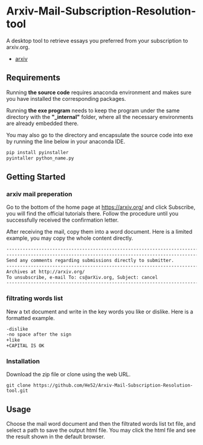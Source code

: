 # Arxiv-Mail-Subscription-Resolution-tool
A desktop tool to retrieve essays you preferred from your subscription to arxiv.org.
- [arxiv](https://arxiv.org/)

## Requirements

Running **the source code** requires anaconda environment and makes sure you have installed the corresponding packages.

Running **the exe program** needs to keep the program under the same directory with the **"_internal"** folder, where all the necessary environments are already embedded there.

You may also go to the directory and encapsulate the source code into exe by running the line below in your anaconda IDE.

```python
pip install pyinstaller
pyintaller python_name.py
```

## Getting Started

### arxiv mail preperation

Go to the bottom of the home page at https://arxiv.org/ and click Subscribe, you will find the official tutorials there. Follow the procedure until you successfully received the confirmation letter.

After receiving the mail, copy them into a word document. Here is a limited example, you may copy the whole content directly.

```txt
------------------------------------------------------------------------------
------------------------------------------------------------------------------
Send any comments regarding submissions directly to submitter.
------------------------------------------------------------------------------
Archives at http://arxiv.org/
To unsubscribe, e-mail To: cs@arXiv.org, Subject: cancel
------------------------------------------------------------------------------
```

### filtrating words list

New a txt document and write in the key words you like or dislike. Here is a formatted example.

```txt
-dislike
-no space after the sign
+like
+CAPITAL IS OK
```

### Installation

Download the zip file or clone using the web URL.

	git clone https://github.com/He52/Arxiv-Mail-Subscription-Resolution-tool.git

## Usage

Choose the mail word document and then the filtrated words list txt file, and select a path to save the output html file. You may click the html file and see the result shown in the default browser.
